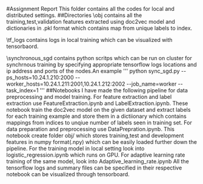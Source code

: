 #Assignment Report
This folder contains all the codes for local and distributed settings.
##Directories
\obj contains all the training,test,validation features extracted using doc2vec model and dictionaries in .pkl format which contains map from unique labels to index.

\tf_logs contains logs in local training which can be visualized with tensorbaord.

\synchronous_sgd contains python scritps which can be run on cluster for synchrnous training by specifying appropriate tensorflow logs locations and ip address and ports of the nodes.An example
 '''
python sync_sgd.py --ps_hosts=10.24.1.210:2000 --worker_hosts=10.24.1.211:2001,10.24.1.212:2002 --job_name=worker --task_index=1
'''
##Notebooks
I have made the following pipeline for data preprocessing and model training.
For feature extraction and label extraction use FeatureExtraction.ipynb and LabelExtraction.ipynb.
These notebook train the doc2vec model on the given dataset and extract labels for each training example and store them in a dictiionary which contains mappings from indices to unqiue number of labels seen in training set.
For data preparation and preprocessing use DataPrepration.ipynb. This notebook create folder obj/ which stores training,test and development features in numpy format(.npy) which can be easily loaded further down the pipeline.
For the training model in local setting look into logistic_regression.ipynb which runs on GPU.
For adaptive learning rate training of the same model, look into Adaptive_learning_rate.ipynb
All the tensorflow logs and summary files can be specified in their respective notebook can be visualized through tensorboard.

